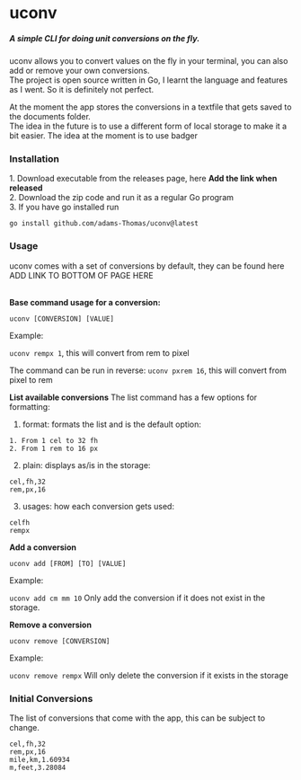<h1>uconv</h1>
<h5>
  A simple CLI for doing unit conversions on the fly.
</h5>

<p>
  uconv allows you to convert values on the fly in your terminal, you can also add or remove your own conversions. </br>
  The project is open source written in Go, I learnt the language and features as I went. So it is definitely not perfect.
</p>

<p>
  At the moment the app stores the conversions in a textfile that gets saved to the documents folder. </br>
  The idea in the future is to use a different form of local storage to make it a bit easier. The idea at the moment is to use badger
</p>

<h3>
  Installation
</h3>
  1. Download executable from the releases page, here <b>Add the link when released</b></br>
  2. Download the zip code and run it as a regular Go program </br>
  3. If you have go installed run
  
  `go install github.com/adams-Thomas/uconv@latest`

<h3>Usage</h3>
uconv comes with a set of conversions by default, they can be found here ADD LINK TO BOTTOM OF PAGE HERE</br></br>

<b>Base command usage for a conversion:</b>

`uconv [CONVERSION] [VALUE]`

Example:

`uconv rempx 1`, this will convert from rem to pixel

The command can be run in reverse:
`uconv pxrem 16`, this will convert from pixel to rem


<b>List available conversions</b>
The list command has a few options for formatting:
1. format: formats the list and is the default option:
```
1. From 1 cel to 32 fh
2. From 1 rem to 16 px
```
2. plain: displays as/is in the storage:
```
cel,fh,32
rem,px,16
```
3. usages: how each conversion gets used:
```
celfh
rempx
```


<b>Add a conversion</b>

`uconv add [FROM] [TO] [VALUE]`

Example:

`uconv add cm mm 10`
Only add the conversion if it does not exist in the storage.

<b>Remove a conversion</b>

`uconv remove [CONVERSION]`

Example:

`uconv remove rempx`
Will only delete the conversion if it exists in the storage


<h3>Initial Conversions</h3>
The list of conversions that come with the app, this can be subject to change.

```
cel,fh,32
rem,px,16
mile,km,1.60934
m,feet,3.28084
```